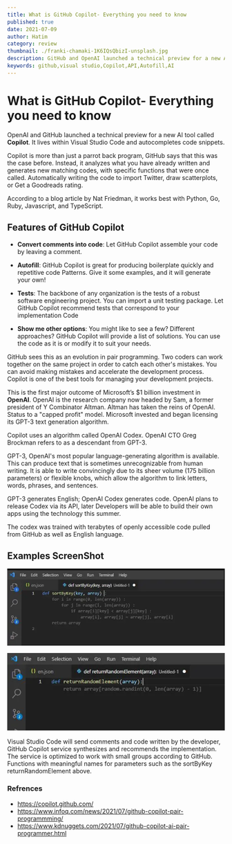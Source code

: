 ```yaml
---
title: What is GitHub Copilot- Everything you need to know
published: true
date: 2021-07-09
author: Hatim
category: review
thumbnail: ./franki-chamaki-1K6IQsQbizI-unsplash.jpg
description: GitHub and OpenAI launched a technical preview for a new AI tool called Copilot. It lives within Visual Studio Code and autocompletes code snippets.
keywords: github,visual studio,Copilot,API,Autofill,AI
---
```


# What is GitHub Copilot- Everything you need to know

OpenAI and GitHub launched a technical preview for a new AI tool called **Copilot**. It lives within Visual Studio Code and autocompletes code snippets.

Copilot is more than just a parrot back program, GitHub says that this was the case before. Instead, it analyzes what you have already written and generates new matching codes, with specific functions that were once called. Automatically writing the code to import Twitter, draw scatterplots, or Get a Goodreads rating.

According to a blog article by Nat Friedman, it works best with Python, Go, Ruby, Javascript, and TypeScript.

## Features of GitHub Copilot

- **Convert comments into code**: Let GitHub Copilot assemble your code by leaving a comment.

- **Autofill**: GitHub Copilot is great for producing boilerplate quickly and repetitive code Patterns. Give it some examples, and it will generate your own!

- **Tests**: The backbone of any organization is the tests of a robust software engineering project. You can import a unit testing package. Let GitHub Copilot recommend tests that correspond to your implementation Code
- **Show me other options**: You might like to see a few? Different approaches? GitHub Copilot will provide a list of solutions. You can use the code as it is or modify it to suit your needs.

GitHub sees this as an evolution in pair programming. Two coders can work together on the same project in order to catch each other's mistakes. You can avoid making mistakes and accelerate the development process. Copilot is one of the best tools for managing your development projects.

This is the first major outcome of Microsoft’s $1 billion investment in **OpenAI**. OpenAI is the research company now headed by Sam, a former president of Y Combinator Altman. Altman has taken the reins of OpenAI. Status to a "capped profit" model. Microsoft invested and began licensing its GPT-3 text generation algorithm.

Copilot uses an algorithm called OpenAI Codex. OpenAI CTO Greg Brockman refers to as a descendant from GPT-3.

GPT-3, OpenAI's most popular language-generating algorithm is available. This can produce text that is sometimes unrecognizable from human writing. It is able to write convincingly due to its sheer volume (175 billion parameters) or flexible knobs, which allow the algorithm to link letters, words, phrases, and sentences.

GPT-3 generates English; OpenAI Codex generates code. OpenAI plans to release Codex via its API, later Developers will be able to build their own apps using the technology this summer.

The codex was trained with terabytes of openly accessible code pulled from GitHub as well as English language.

## Examples ScreenShot

![Copilot Implementing sortByKey ](./github-copilot-example-1.webp)

![Copilot Implementing returnRandomElement ](./github-copilot-example-2.webp)

Visual Studio Code will send comments and code written by the developer, GitHub Copilot service synthesizes and recommends the implementation. The service is optimized to work with small groups according to GitHub. Functions with meaningful names for parameters such as the sortByKey returnRandomElement above.

### Refrences

- https://copilot.github.com/
- https://www.infoq.com/news/2021/07/github-copilot-pair-programmming/
- https://www.kdnuggets.com/2021/07/github-copilot-ai-pair-programmer.html

